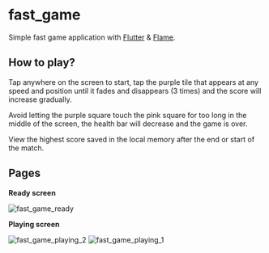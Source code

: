 # fast_game

Simple fast game application with [Flutter](https://www.flutter.dev/) & [Flame](https://pub.dev/packages/flame).

## How to play?
Tap anywhere on the screen to start, tap the purple tile that appears at any speed and position until it fades and disappears (3 times) and the score will increase gradually.

Avoid letting the purple square touch the pink square for too long in the middle of the screen, the health bar will decrease and the game is over.

View the highest score saved in the local memory after the end or start of the match.

## Pages

**Ready screen**

![fast_game_ready](https://user-images.githubusercontent.com/33143698/128982171-9f7d75c8-ed74-4b3a-85fa-f3a62f231929.png)

**Playing screen**

![fast_game_playing_2](https://user-images.githubusercontent.com/33143698/128982181-7824ee2b-9c40-4cac-8bf6-5afebd4078a0.png)
![fast_game_playing_1](https://user-images.githubusercontent.com/33143698/128982185-1468e8f0-afa4-4e08-a02d-3c0f017da1e4.png)
